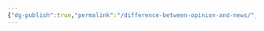 ```yaml
---
{"dg-publish":true,"permalink":"/difference-between-opinion-and-news/","created":"","updated":""}
---
```


